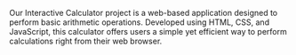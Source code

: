 Our Interactive Calculator project is a web-based application designed to perform basic arithmetic operations. Developed using HTML, CSS, and JavaScript, this calculator offers users a simple yet efficient way to perform calculations right from their web browser.
